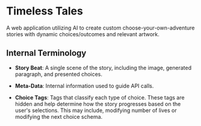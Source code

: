 # Timeless Tales

A web application utilizing AI to create custom choose-your-own-adventure stories with dynamic choices/outcomes and relevant artwork.

## Internal Terminology

- **Story Beat**: A single scene of the story, including the image, generated paragraph, and presented choices.

- **Meta-Data**: Internal information used to guide API calls.

- **Choice Tags**: Tags that classify each type of choice. These tags are hidden and help determine how the story progresses based on the user's selections. This may include, modifying number of lives or modifying the next choice schema.
